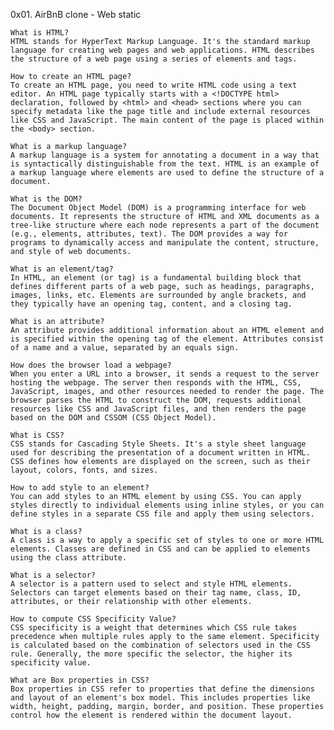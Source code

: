0x01. AirBnB clone - Web static 

    What is HTML?
    HTML stands for HyperText Markup Language. It's the standard markup language for creating web pages and web applications. HTML describes the structure of a web page using a series of elements and tags.

    How to create an HTML page?
    To create an HTML page, you need to write HTML code using a text editor. An HTML page typically starts with a <!DOCTYPE html> declaration, followed by <html> and <head> sections where you can specify metadata like the page title and include external resources like CSS and JavaScript. The main content of the page is placed within the <body> section.

    What is a markup language?
    A markup language is a system for annotating a document in a way that is syntactically distinguishable from the text. HTML is an example of a markup language where elements are used to define the structure of a document.

    What is the DOM?
    The Document Object Model (DOM) is a programming interface for web documents. It represents the structure of HTML and XML documents as a tree-like structure where each node represents a part of the document (e.g., elements, attributes, text). The DOM provides a way for programs to dynamically access and manipulate the content, structure, and style of web documents.

    What is an element/tag?
    In HTML, an element (or tag) is a fundamental building block that defines different parts of a web page, such as headings, paragraphs, images, links, etc. Elements are surrounded by angle brackets, and they typically have an opening tag, content, and a closing tag.

    What is an attribute?
    An attribute provides additional information about an HTML element and is specified within the opening tag of the element. Attributes consist of a name and a value, separated by an equals sign.

    How does the browser load a webpage?
    When you enter a URL into a browser, it sends a request to the server hosting the webpage. The server then responds with the HTML, CSS, JavaScript, images, and other resources needed to render the page. The browser parses the HTML to construct the DOM, requests additional resources like CSS and JavaScript files, and then renders the page based on the DOM and CSSOM (CSS Object Model).

    What is CSS?
    CSS stands for Cascading Style Sheets. It's a style sheet language used for describing the presentation of a document written in HTML. CSS defines how elements are displayed on the screen, such as their layout, colors, fonts, and sizes.

    How to add style to an element?
    You can add styles to an HTML element by using CSS. You can apply styles directly to individual elements using inline styles, or you can define styles in a separate CSS file and apply them using selectors.

    What is a class?
    A class is a way to apply a specific set of styles to one or more HTML elements. Classes are defined in CSS and can be applied to elements using the class attribute.

    What is a selector?
    A selector is a pattern used to select and style HTML elements. Selectors can target elements based on their tag name, class, ID, attributes, or their relationship with other elements.

    How to compute CSS Specificity Value?
    CSS specificity is a weight that determines which CSS rule takes precedence when multiple rules apply to the same element. Specificity is calculated based on the combination of selectors used in the CSS rule. Generally, the more specific the selector, the higher its specificity value.

    What are Box properties in CSS?
    Box properties in CSS refer to properties that define the dimensions and layout of an element's box model. This includes properties like width, height, padding, margin, border, and position. These properties control how the element is rendered within the document layout.